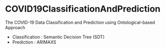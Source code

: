 # COVID19ClassificationAndPrediction

The COVID-19 Data Classification and Prediction using Ontological-based Approach 
- Classification : Semantic Decision Tree (SDT)
- Prediction : ARIMAXS
